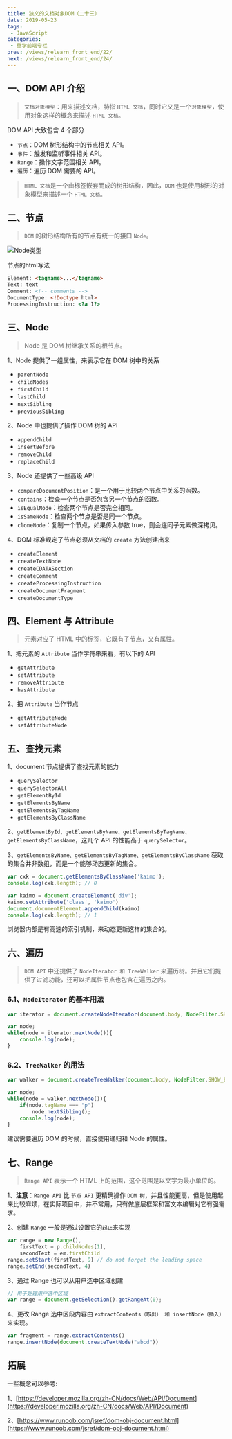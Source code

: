 ```yaml
---
title: 狭义的文档对象DOM（二十三）
date: 2019-05-23
tags:
 - JavaScript
categories:
 - 重学前端专栏
prev: /views/relearn_front_end/22/
next: /views/relearn_front_end/24/
---
```


## 一、DOM API 介绍

> `文档对象模型`：用来描述文档，特指 `HTML 文档`，同时它又是一个`对象模型`，使用对象这样的概念来描述 `HTML 文档`。

DOM API 大致包含 4 个部分

- `节点`：DOM 树形结构中的节点相关 API。
- `事件`：触发和监听事件相关 API。
- `Range`：操作文字范围相关 API。
- `遍历`：遍历 DOM 需要的 API。

> `HTML 文档`是一个由标签嵌套而成的树形结构，因此，`DOM` 也是使用树形的对象模型来描述一个 `HTML 文档`。

## 二、节点

> `DOM` 的树形结构所有的节点有统一的接口 `Node`。

![Node类型](https://static001.geekbang.org/resource/image/6e/f6/6e278e450d8cc7122da3616fd18b9cf6.png)

节点的html写法

```html
Element: <tagname>...</tagname>
Text: text
Comment: <!-- comments -->
DocumentType: <!Doctype html>
ProcessingInstruction: <?a 1?>
```

## 三、Node

> Node 是 DOM 树继承关系的根节点。

1、Node 提供了一组属性，来表示它在 DOM 树中的关系

- `parentNode`
- `childNodes`
- `firstChild`
- `lastChild`
- `nextSibling`
- `previousSibling`

2、Node 中也提供了操作 DOM 树的 API

- `appendChild`
- `insertBefore`
- `removeChild`
- `replaceChild`

3、Node 还提供了一些高级 API

- `compareDocumentPosition`：是一个用于比较两个节点中关系的函数。
- `contains`：检查一个节点是否包含另一个节点的函数。
- `isEqualNode`：检查两个节点是否完全相同。
- `isSameNode`：检查两个节点是否是同一个节点。
- `cloneNode`：复制一个节点，如果传入参数 true，则会连同子元素做深拷贝。

4、DOM 标准规定了节点必须从文档的 `create` 方法创建出来

- `createElement`
- `createTextNode`
- `createCDATASection`
- `createComment`
- `createProcessingInstruction`
- `createDocumentFragment`
- `createDocumentType`

## 四、Element 与 Attribute

> 元素对应了 HTML 中的标签，它既有子节点，又有属性。

1、把元素的 `Attribute` 当作字符串来看，有以下的 API

- `getAttribute`
- `setAttribute`
- `removeAttribute`
- `hasAttribute`

2、把 `Attribute` 当作节点

- `getAttributeNode`
- `setAttributeNode`

## 五、查找元素

1、document 节点提供了查找元素的能力

- `querySelector`
- `querySelectorAll`
- `getElementById`
- `getElementsByName`
- `getElementsByTagName`
- `getElementsByClassName`

2、`getElementById、getElementsByName、getElementsByTagName、getElementsByClassName`，这几个 API 的性能高于 `querySelector`。

3、`getElementsByName、getElementsByTagName、getElementsByClassName` 获取的集合并非数组，而是一个能够动态更新的集合。

```js
var cxk = document.getElementsByClassName('kaimo');
console.log(cxk.length); // 0

var kaimo = document.createElement('div');
kaimo.setAttribute('class', 'kaimo')
document.documentElement.appendChild(kaimo)
console.log(cxk.length); // 1
```

浏览器内部是有高速的索引机制，来动态更新这样的集合的。

## 六、遍历

> `DOM API` 中还提供了 `NodeIterator 和 TreeWalker` 来遍历树。并且它们提供了过滤功能，还可以把属性节点也包含在遍历之内。

### 6.1、`NodeIterator` 的基本用法

```js
var iterator = document.createNodeIterator(document.body, NodeFilter.SHOW_TEXT | NodeFilter.SHOW_COMMENT, null, false);

var node;
while(node = iterator.nextNode()){
    console.log(node);
}
```

### 6.2、`TreeWalker` 的用法

```js
var walker = document.createTreeWalker(document.body, NodeFilter.SHOW_ELEMENT, null, false)

var node;
while(node = walker.nextNode()){
    if(node.tagName === "p")
        node.nextSibling();
    console.log(node);
}
```

建议需要遍历 DOM 的时候，直接使用递归和 Node 的属性。

## 七、Range

> `Range API` 表示一个 HTML 上的范围，这个范围是以文字为最小单位的。

1、**注意**：`Range API` 比 `节点 API` 更精确操作 `DOM 树`，并且性能更高，但是使用起来比较麻烦，在实际项目中，并不常用，只有做底层框架和富文本编辑对它有强需求。

2、创建 `Range` 一般是通过设置它的`起止`来实现

```js
var range = new Range(),
    firstText = p.childNodes[1],
    secondText = em.firstChild
range.setStart(firstText, 9) // do not forget the leading space
range.setEnd(secondText, 4)
```

3、通过 Range 也可以从用户选中区域创建

```js
// 用于处理用户选中区域
var range = document.getSelection().getRangeAt(0);
```

4、更改 Range 选中区段内容由 `extractContents（取出） 和 insertNode（插入）` 来实现。

```js
var fragment = range.extractContents()
range.insertNode(document.createTextNode("abcd"))
```

## 拓展

一些概念可以参考:

1、[https://developer.mozilla.org/zh-CN/docs/Web/API/Document](https://developer.mozilla.org/zh-CN/docs/Web/API/Document)

2、[https://www.runoob.com/jsref/dom-obj-document.html](https://www.runoob.com/jsref/dom-obj-document.html)